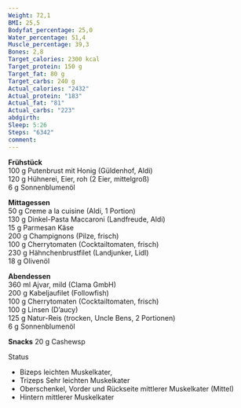 ```yaml
---
Weight: 72,1
BMI: 25,5
Bodyfat_percentage: 25,0
Water_percentage: 51,4
Muscle_percentage: 39,3
Bones: 2,8
Target_calories: 2300 kcal
Target_protein: 150 g
Target_fat: 80 g
Target_carbs: 240 g
Actual_calories: "2432"
Actual_protein: "183"
Actual_fat: "81"
Actual_carbs: "223"
abdgirth:
Sleep: 5:26
Steps: "6342"
comment:
---
```


**Frühstück**  
100 g Putenbrust mit Honig (Güldenhof, Aldi)  
120 g Hühnerei, Eier, roh (2 Eier, mittelgroß)  
6 g Sonnenblumenöl  

**Mittagessen**  
50 g Creme a la cuisine (Aldi, 1 Portion)  
130 g Dinkel-Pasta Maccaroni (Landfreude, Aldi)  
15 g Parmesan Käse  
200 g Champignons (Pilze, frisch)  
100 g Cherrytomaten (Cocktailtomaten, frisch)  
230 g Hähnchenbrustfilet (Landjunker, Lidl)  
18 g Olivenöl  

**Abendessen**  
360 ml Ajvar, mild (Clama GmbH)  
200 g Kabeljaufilet (Followfish)  
100 g Cherrytomaten (Cocktailtomaten, frisch)  
100 g Linsen (D’aucy)  
125 g Natur-Reis (trocken, Uncle Bens, 2 Portionen)  
6 g Sonnenblumenöl  

**Snacks**
20 g Cashewsp


Status
- Bizeps leichten Muskelkater,
- Trizeps Sehr leichten Muskelkater
- Oberschenkel, Vorder und Rückseite mittlerer Muskelkater (Mittel)
- Hintern mittlerer Muskelkater